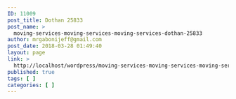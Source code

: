 ```yaml
---
ID: 11009
post_title: Dothan 25833
post_name: >
  moving-services-moving-services-moving-services-dothan-25833
author: mrgabonijeff@gmail.com
post_date: 2018-03-28 01:49:40
layout: page
link: >
  http://localhost/wordpress/moving-services-moving-services-moving-services-dothan-25833/
published: true
tags: [ ]
categories: [ ]
---
```

